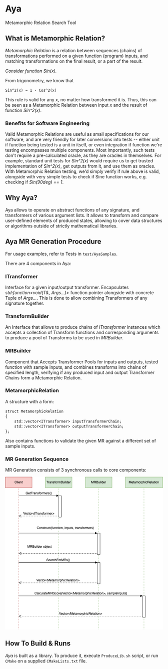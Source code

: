 # Aya

Metamorphic Relation Search Tool

## What is Metamorphic Relation?

*Metamorphic Relation* is a relation between sequences (chains) of transformations performed on a given function (program) inputs, and matching transformations on the final result, or a part of the result.

*Consider function Sin(x).*

From trigonometry, we know that
```
Sin^2(x) = 1 - Cos^2(x)
```

This rule is valid for any x, no matter how transformed it is. Thus, this can be seen as a Metamorphic Relation between input *x* and the result of function *Sin^2(x)*.

### Benefits for Software Engineering

Valid Metamorphic Relations are useful as small specifications for our software, and are very friendly for later conversions into tests -- either unit if function being tested is a unit in itself, or even integration if function we're testing encompasses multiple components. Most importantly, such tests don't require a pre-calculated oracle, as they are oracles in themselves. For example, standard unit tests for *Sin^2(x)* would require us to get trusted implementation of *Sin^2(x)*, get outputs from it, and use them as oracles. With Metamorphic Relation testing, we'd simply verify if rule above is valid, alongside with very simple tests to check if Sine function works, e.g. checking if *Sin(90deg) == 1*.

## Why Aya?

Aya allows to operate on abstract functions of any signature, and transformers of various argument lists. It allows to transform and compare user-defined elements of produced states, allowing to cover data structures or algorithms outside of strictly mathematical libraries.

## Aya MR Generation Procedure

For usage examples, refer to Tests in `test/AyaSamples`. 

There are 4 components in Aya:

### ITransformer

Interface for a given input/output transformer. Encapsulates *std:function<void(T&, Args...)>* function pointer alongside with concrete Tuple of *Args...*. This is done to allow combining Transformers of any signature together.

### TransformBuilder

An Interface that allows to produce chains of *ITransformer* instances which accepts a collection of Transform functions and corresponding arguments to produce a pool of Transforms to be used in *MRBuilder*.

### MRBuilder

Component that Accepts Transformer Pools for inputs and outputs, tested function with sample inputs, and combines transforms into chains of specified length, verifying if any produced input and output Transformer Chains form a Metamorphic Relation.

### MetamorphicRelation

A structure with a form:

```
struct MetamorphicRelation
{
    std::vector<ITransformer> inputTransformerChain;
    std::vector<ITransformer> outputTransformerChain;
};
```

Also contains functions to validate the given MR against a different set of sample inputs.

### MR Generation Sequence

MR Generation consists of 3 synchronous calls to core components:

![image](Aya/Docs/MRSearchModel.drawio.png)

## How To Build & Runs

*Aya* is built as a library. To produce it, execute `ProduceLib.sh` script, or run `CMake` on a supplied `CMakeLists.txt` file.